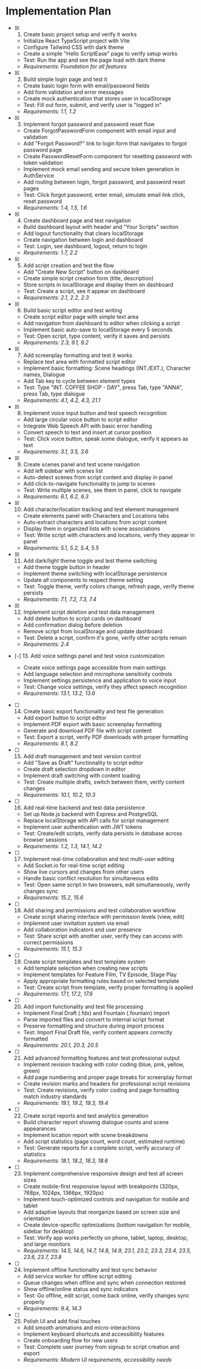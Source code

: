 # Implementation Plan

- [x] 1. Create basic project setup and verify it works


  - Initialize React TypeScript project with Vite
  - Configure Tailwind CSS with dark theme
  - Create a simple "Hello ScriptEase" page to verify setup works
  - Test: Run the app and see the page load with dark theme
  - _Requirements: Foundation for all features_

- [x] 2. Build simple login page and test it


  - Create basic login form with email/password fields
  - Add form validation and error messages
  - Create mock authentication that stores user in localStorage
  - Test: Fill out form, submit, and verify user is "logged in"
  - _Requirements: 1.1, 1.2_

- [x] 3. Implement forgot password and password reset flow


  - Create ForgotPasswordForm component with email input and validation
  - Add "Forgot Password?" link to login form that navigates to forgot password page
  - Create PasswordResetForm component for resetting password with token validation
  - Implement mock email sending and secure token generation in AuthService
  - Add routing between login, forgot password, and password reset pages
  - Test: Click forgot password, enter email, simulate email link click, reset password
  - _Requirements: 1.4, 1.5, 1.6_

- [x] 4. Create dashboard page and test navigation





  - Build dashboard layout with header and "Your Scripts" section
  - Add logout functionality that clears localStorage
  - Create navigation between login and dashboard
  - Test: Login, see dashboard, logout, return to login
  - _Requirements: 1.7, 2.2_

- [x] 5. Add script creation and test the flow





  - Add "Create New Script" button on dashboard
  - Create simple script creation form (title, description)
  - Store scripts in localStorage and display them on dashboard
  - Test: Create a script, see it appear on dashboard
  - _Requirements: 2.1, 2.2, 2.3_

- [x] 6. Build basic script editor and test writing





  - Create script editor page with simple text area
  - Add navigation from dashboard to editor when clicking a script
  - Implement basic auto-save to localStorage every 5 seconds
  - Test: Open script, type content, verify it saves and persists
  - _Requirements: 2.3, 9.1, 9.2_

- [x] 7. Add screenplay formatting and test it works


  - Replace text area with formatted script editor
  - Implement basic formatting: Scene headings (INT./EXT.), Character names, Dialogue
  - Add Tab key to cycle between element types
  - Test: Type "INT. COFFEE SHOP - DAY", press Tab, type "ANNA", press Tab, type dialogue
  - _Requirements: 4.1, 4.2, 4.3, 21.1_

- [x] 8. Implement voice input button and test speech recognition

  - Add large circular voice button to script editor
  - Integrate Web Speech API with basic error handling
  - Convert speech to text and insert at cursor position
  - Test: Click voice button, speak some dialogue, verify it appears as text
  - _Requirements: 3.1, 3.5, 3.6_



- [x] 9. Create scenes panel and test scene navigation


  - Add left sidebar with scenes list
  - Auto-detect scenes from script content and display in panel
  - Add click-to-navigate functionality to jump to scenes
  - Test: Write multiple scenes, see them in panel, click to navigate
  - _Requirements: 6.1, 6.2, 6.3_

- [x] 10. Add character/location tracking and test element management


  - Create elements panel with Characters and Locations tabs
  - Auto-extract characters and locations from script content
  - Display them in organized lists with scene associations
  - Test: Write script with characters and locations, verify they appear in panel
  - _Requirements: 5.1, 5.2, 5.4, 5.5_

- [x] 11. Add dark/light theme toggle and test theme switching


  - Add theme toggle button in header
  - Implement theme switching with localStorage persistence
  - Update all components to respect theme setting
  - Test: Toggle theme, verify colors change, refresh page, verify theme persists
  - _Requirements: 7.1, 7.2, 7.3, 7.4_

- [x] 12. Implement script deletion and test data management

  - Add delete button to script cards on dashboard
  - Add confirmation dialog before deletion
  - Remove script from localStorage and update dashboard
  - Test: Delete a script, confirm it's gone, verify other scripts remain
  - _Requirements: 2.4_

- [-] 13. Add voice settings panel and test voice customization



  - Create voice settings page accessible from main settings
  - Add language selection and microphone sensitivity controls
  - Implement settings persistence and application to voice input
  - Test: Change voice settings, verify they affect speech recognition
  - _Requirements: 13.1, 13.2, 13.6_

- [ ] 14. Create basic export functionality and test file generation
  - Add export button to script editor
  - Implement PDF export with basic screenplay formatting
  - Generate and download PDF file with script content
  - Test: Export a script, verify PDF downloads with proper formatting
  - _Requirements: 8.1, 8.2_

- [ ] 15. Add draft management and test version control
  - Add "Save as Draft" functionality to script editor
  - Create draft selection dropdown in editor
  - Implement draft switching with content loading
  - Test: Create multiple drafts, switch between them, verify content changes
  - _Requirements: 10.1, 10.2, 10.3_

- [ ] 16. Add real-time backend and test data persistence
  - Set up Node.js backend with Express and PostgreSQL
  - Replace localStorage with API calls for script management
  - Implement user authentication with JWT tokens
  - Test: Create/edit scripts, verify data persists in database across browser sessions
  - _Requirements: 1.2, 1.3, 14.1, 14.2_

- [ ] 17. Implement real-time collaboration and test multi-user editing
  - Add Socket.io for real-time script editing
  - Show live cursors and changes from other users
  - Handle basic conflict resolution for simultaneous edits
  - Test: Open same script in two browsers, edit simultaneously, verify changes sync
  - _Requirements: 15.2, 15.6_

- [ ] 18. Add sharing and permissions and test collaboration workflow
  - Create script sharing interface with permission levels (view, edit)
  - Implement user invitation system via email
  - Add collaboration indicators and user presence
  - Test: Share script with another user, verify they can access with correct permissions
  - _Requirements: 15.1, 15.3_

- [ ] 19. Create script templates and test template system
  - Add template selection when creating new scripts
  - Implement templates for Feature Film, TV Episode, Stage Play
  - Apply appropriate formatting rules based on selected template
  - Test: Create script from template, verify proper formatting is applied
  - _Requirements: 17.1, 17.2, 17.6_

- [ ] 20. Add import functionality and test file processing
  - Implement Final Draft (.fdx) and Fountain (.fountain) import
  - Parse imported files and convert to internal script format
  - Preserve formatting and structure during import process
  - Test: Import Final Draft file, verify content appears correctly formatted
  - _Requirements: 20.1, 20.3, 20.5_

- [ ] 21. Add advanced formatting features and test professional output
  - Implement revision tracking with color coding (blue, pink, yellow, green)
  - Add page numbering and proper page breaks for screenplay format
  - Create revision marks and headers for professional script revisions
  - Test: Create revisions, verify color coding and page formatting match industry standards
  - _Requirements: 19.1, 19.2, 19.3, 19.4_

- [ ] 22. Create script reports and test analytics generation
  - Build character report showing dialogue counts and scene appearances
  - Implement location report with scene breakdowns
  - Add script statistics (page count, word count, estimated runtime)
  - Test: Generate reports for a complete script, verify accuracy of statistics
  - _Requirements: 18.1, 18.2, 18.3, 18.6_

- [ ] 23. Implement comprehensive responsive design and test all screen sizes
  - Create mobile-first responsive layout with breakpoints (320px, 768px, 1024px, 1366px, 1920px)
  - Implement touch-optimized controls and navigation for mobile and tablet
  - Add adaptive layouts that reorganize based on screen size and orientation
  - Create device-specific optimizations (bottom navigation for mobile, sidebar for desktop)
  - Test: Verify app works perfectly on phone, tablet, laptop, desktop, and large monitors
  - _Requirements: 14.5, 14.6, 14.7, 14.8, 14.9, 23.1, 23.2, 23.3, 23.4, 23.5, 23.6, 23.7, 23.8_

- [ ] 24. Implement offline functionality and test sync behavior
  - Add service worker for offline script editing
  - Queue changes when offline and sync when connection restored
  - Show offline/online status and sync indicators
  - Test: Go offline, edit script, come back online, verify changes sync properly
  - _Requirements: 9.4, 14.3_

- [ ] 25. Polish UI and add final touches
  - Add smooth animations and micro-interactions
  - Implement keyboard shortcuts and accessibility features
  - Create onboarding flow for new users
  - Test: Complete user journey from signup to script creation and export
  - _Requirements: Modern UI requirements, accessibility needs_

